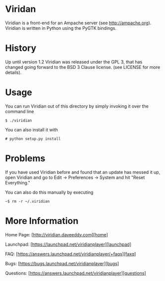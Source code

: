 Viridan
=======

Viridian is a front-end for an Ampache server (see http://ampache.org).
Viridian is written in Python using the PyGTK bindings.

History
=======

Up until version 1.2 Viridian was released under the GPL 3, that
has changed going forward to the BSD 3 Clause license.
(see LICENSE for more details).

Usage
=====

You can run Viridian out of this directory by simply invoking it over the command line

    $ ./viridian

You can also install it with

    # python setup.py install

Problems
========

If you have used Viridian before and found that an update has messed it up,
open Viridian and go to Edit -> Preferences -> System and hit "Reset Everything."

You can also do this manually by executing

    ~$ rm -r ~/.viridian

More Information
================

Home Page: [http://viridian.daveeddy.com][home]

Launchpad: [https://launchpad.net/viridianplayer][launchpad]

FAQ: [https://answers.launchpad.net/viridianplayer/+faqs][faxq]

Bugs: [https://bugs.launchpad.net/viridianplayer][bugs]

Questions: [https://answers.launchpad.net/viridianplayer][questions]

[home]: <http://viridian.daveeddy.com>
    "Home Page"
[launchpad]: <https://launchpad.net/viridianplayer>
    "Launchpad"
[faq]: <https://answers.launchpad.net/viridianplayer/+faqs>
    "FAQ"
[bugs]: <https://bugs.launchpad.net/viridianplayer>
    "Bugs"
[questions]: <https://answers.launchpad.net/viridianplayer>
    "Questions"
